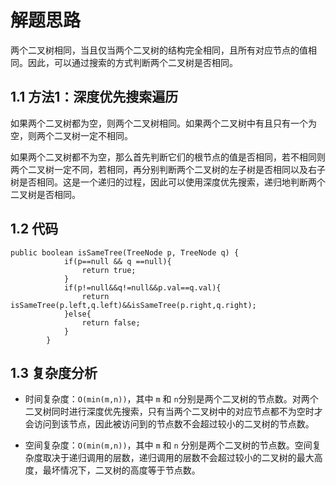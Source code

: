 # 解题思路

两个二叉树相同，当且仅当两个二叉树的结构完全相同，且所有对应节点的值相同。因此，可以通过搜索的方式判断两个二叉树是否相同。

## 1.1 方法1：深度优先搜索遍历

如果两个二叉树都为空，则两个二叉树相同。如果两个二叉树中有且只有一个为空，则两个二叉树一定不相同。

如果两个二叉树都不为空，那么首先判断它们的根节点的值是否相同，若不相同则两个二叉树一定不同，若相同，再分别判断两个二叉树的左子树是否相同以及右子树是否相同。这是一个递归的过程，因此可以使用深度优先搜索，递归地判断两个二叉树是否相同。

## 1.2 代码

```
public boolean isSameTree(TreeNode p, TreeNode q) {
	        if(p==null && q ==null){
	            return true;
	        }
	        if(p!=null&&q!=null&&p.val==q.val){
	            return isSameTree(p.left,q.left)&&isSameTree(p.right,q.right);
	        }else{
	            return false;
	        }
	    }
```

## 1.3 复杂度分析

* 时间复杂度：`O(min(m,n))`，其中 `m` 和 `n`分别是两个二叉树的节点数。对两个二叉树同时进行深度优先搜索，只有当两个二叉树中的对应节点都不为空时才会访问到该节点，因此被访问到的节点数不会超过较小的二叉树的节点数。

* 空间复杂度：`O(min(m,n))`，其中 `m` 和 `n` 分别是两个二叉树的节点数。空间复杂度取决于递归调用的层数，递归调用的层数不会超过较小的二叉树的最大高度，最坏情况下，二叉树的高度等于节点数。

